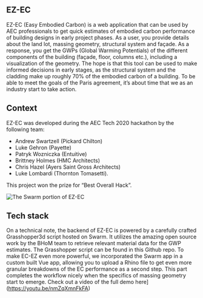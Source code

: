 ## EZ-EC

EZ-EC (Easy Embodied Carbon) is a web application that can be used by AEC professionals to get quick estimates of embodied carbon performance of building designs in early project phases. As a user, you provide details about the land lot, massing geometry, structural system and façade. As a response, you get the GWPs (Global Warming Potentials) of the different components of the building (façade, floor, columns etc.), including a visualization of the geometry. The hope is that this tool can be used to make informed decisions in early stages, as the structural system and the cladding make up roughly 70% of the embodied carbon of a building. To be able to meet the goals of the Paris agreement, it’s about time that we as an industry start to take action.

## Context 
EZ-EC was developed during the AEC Tech 2020 hackathon by the following team:

- Andrew Swartzell (Pickard Chilton)
- Luke Gehron (Payette)
- Patryk Wozniczka (Entuitive)
- Brittney Holmes (HMC Architects)
- Chris Hazel (Ayers Saint Gross Architects)
- Luke Lombardi (Thornton Tomasetti). 

This project won the prize for “Best Overall Hack”.

![The Swarm portion of EZ-EC](img/EZEC_Swarm_Demo.gif)

## Tech stack
On a technical note, the backend of EZ-EC is powered by a carefully crafted Grasshopper3d script hosted on Swarm. It utilizes the amazing open source work by the BHoM team to retrieve relevant material data for the GWP estimates. The Grasshopper script can be found in this Github repo. To make EC-EZ even more powerful, we incorporated the Swarm app in a custom built Vue app, allowing you to upload a Rhino file to get even more granular breakdowns of the EC performance as a second step. This part completes the workflow nicely when the specifics of massing geometry start to emerge. Check out a video of the full demo here](https://youtu.be/nmZqXmnFkFA)
